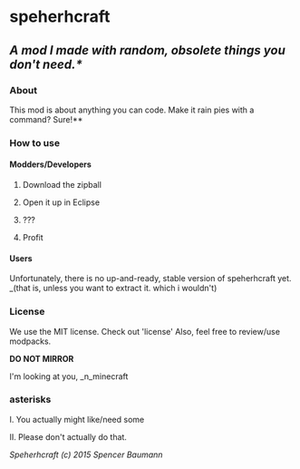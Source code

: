 # speherhcraft
## _A mod I made with random, obsolete things you don't need.*_
### About
This mod is about anything you can code. Make it rain pies with a command? Sure!**
### How to use
#### Modders/Developers
1. Download the zipball

2. Open it up in Eclipse

3. ???

4. Profit

#### Users
Unfortunately, there is no up-and-ready, stable version of speherhcraft yet.
_(that is, unless you want to extract it. which i wouldn't)

### License
We use the MIT license.
Check out 'license'
Also, feel free to review/use modpacks.

**DO NOT MIRROR**

I'm looking at you, _n_minecraft

### asterisks

I. You actually might like/need some

II. Please don't actually do that.

_Speherhcraft (c) 2015 Spencer Baumann_